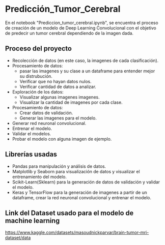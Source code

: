 # Predicción_Tumor_Cerebral
En el notebook "Prediccion_tumor_cerebral.ipynb", se encuentra el proceso de creación de un modelo de Deep Learning Convolucional con el objetivo de predecir un tumor cerebral dependiendo de la imagen dada.

## Proceso del proyecto
*	Recolección de datos (en este caso, la imagenes de cada clasificación).
* Procesamiento de datos:
  * pasar las imagenes y su clase a un dataframe para entender mejor su distrubución.
  * Verificar que no hayan datos nulos.
  * Verificar cantidad de datos a analizar.
* Exploración de los datos:
  * Visualizar algunas imagenes imagenes.
  * Visualizar la cantidad de imagenes por cada clase.
* Procesamiento de datos:
  * Crear datos de validación.
  * Generar las imagenes para el modelo.
*	Generar red neuronal convolucional.
*	Entrenar el modelo.
*	Validar el modelos.
*	Probar el modelo con alguna imagen de ejemplo.

## Librerías usadas
*	Pandas para manipulación y análisis de datos.
*	Matplotlib y Seaborn para visualización de datos y visualizar el entrenamiento del modelo.
*	Scikit-Learn(Sklearn) para la generación de datos de validación y validar el modelo.
*	Keras y TensorFlow para la generación de imagenes a partir de un dataframe, crear la red neuronal convolucional y entrenar el modelo.

## Link del Dataset usado para el modelo de machine learning
https://www.kaggle.com/datasets/masoudnickparvar/brain-tumor-mri-dataset/data
